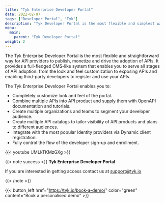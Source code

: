 ```yaml
---
title: "Tyk Enterprise Developer Portal"
date: 2022-02-07
tags: ["Developer Portal", "Tyk"]
description: "Tyk Developer Portal is the most flexible and simplest way for API providers to publish, monetize and drive the adoption of APIs"
menu:
  main:
    parent: "Tyk Developer Portal"
weight: 2
---
```


The Tyk Enterprise Developer Portal is the most flexible and straightforward way for API providers to publish, monetize and drive the adoption of APIs. It provides a full-fledged CMS-like system that enables you to serve all stages of API adoption: from the look and feel customization to exposing APIs and enabling third-party developers to register and use your APIs.

The Tyk Enterprise Developer Portal enables you to:

- Completely customize look and feel of the portal.
- Combine multiple APIs into API product and supply them with OpenAPI documentation and tutorials.
- Create multiple organizations and teams to segment your developer audience.
- Create multiple API catalogs to tailor visibility of API products and plans to different audiences.
- Integrate with the most popular Identity providers via Dynamic client registration.
- Fully control the flow of the developer sign-up and enrollment.

{{< youtube UMLkTKMzGXg >}}

{{< note success >}}
**Tyk Enterprise Developer Portal**

If you are interested in getting access contact us at [support@tyk.io](<mailto:support@tyk.io?subject=Tyk Enterprise Portal Beta>)

{{< /note >}}

{{< button_left href="https://tyk.io/book-a-demo/" color="green" content="Book a personalised demo" >}}
